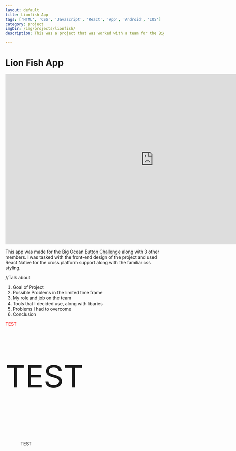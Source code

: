 ```yaml
---
layout: default
title: Lionfish App
tags: ['HTML', 'CSS', 'Javascript', 'React', 'App', 'Android', 'IOS']
category: project
imgDir: /img/projects/lionfish/
description: This was a project that was worked with a team for the Big Ocean Button Challenge. My Job was to work on the front end of the app and I could use whatever tools I needed to do the job. I chose to work with React Native with my familiarity with Html and Css. It was very challenging and was my first app but I am happy I took up the challenge to learn something new.

---
```



Lion Fish App
==============

<iframe width="940" height="540" src="https://www.youtube-nocookie.com/embed/vTXAlwVaZKM?rel=0&amp;showinfo=0" frameborder="0" allowfullscreen></iframe>

<div class="content-spacing"></div>
<div class="content-spacing"></div>

This app was made for the Big Ocean [Button Challenge](https://herox.com/bigoceanbutton) along with 3 other members.
I was tasked with the front-end design of the project and used React Native for the cross platform support along with the familiar css styling. 



//Talk about
1. Goal of Project
2. Possible Problems in the limited time frame
3. My role and job on the team
4. Tools that I decided use, along with libaries
5. Problems I had to overcome
6. Conclusion

<div class="flex-row">
<p style="color: red"> TEST </p>
<p style="font-size: 98px"> TEST </p>
<p style="padding: 48px"> TEST </p>
</div>



